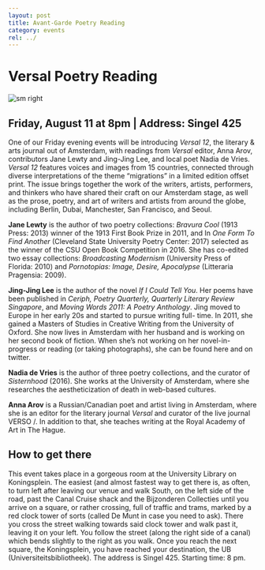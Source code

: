 ```yaml
---
layout: post
title: Avant-Garde Poetry Reading
category: events
rel: ../
---
```


# Versal Poetry Reading

![sm right](../assets/versal.png)

## Friday, August 11 at 8pm | Address: Singel 425

One of our Friday evening events will be introducing *Versal 12*, the literary & arts journal out of Amsterdam, with readings from *Versal* editor, Anna Arov, contributors Jane Lewty and Jing-Jing Lee, and local poet Nadia de Vries. *Versal 12* features voices and images from 15 countries, connected through diverse interpretations of the theme “migrations” in a limited edition offset print. The issue brings together the work of the writers, artists, performers, and thinkers who have shared their craft on our Amsterdam stage, as well as the prose, poetry, and art of writers and artists from around the globe, including Berlin, Dubai, Manchester, San Francisco, and Seoul.

**Jane Lewty** is the author of two poetry collections: *BravuraCool* (1913 Press: 2013) winner of the 1913 First Book Prize in 2011, and In *One Form To Find Another* (Cleveland State University Poetry Center: 2017) selected as the winner of the CSU Open Book Competition in 2016. She has co-edited two essay collections: *Broadcasting Modernism* (University Press of Florida: 2010) and *Pornotopias: Image, Desire, Apocalypse* (Litteraria Pragensia: 2009).

**Jing-Jing Lee** is the author of the novel *If I Could Tell You*. Her poems have been published in *Ceriph, Poetry Quarterly, Quarterly Literary Review Singapore*, and *Moving Words 2011: A Poetry Anthology*. Jing moved to Europe in her early 20s and started to pursue writing full- time. In 2011, she gained a Masters of Studies in Creative Writing from the University of Oxford. She now lives in Amsterdam with her husband and is working on her second book of fiction. When she’s not working on her novel-in-progress or reading (or taking photographs), she can be found here and on twitter.

**Nadia de Vries** is the author of three poetry collections, and the curator of *Sisternhood* (2016). She works at the University of Amsterdam, where she researches the aestheticization of death in web-based cultures.
**Anna Arov** is a Russian/Canadian poet and artist living in Amsterdam, where she is an editor for the literary journal *Versal* and curator of the live journal VERSO /. In addition to that, she teaches writing at the Royal Academy of Art in The Hague.

## How to get there
This event takes place in a gorgeous room at the University Library on Koningsplein. The easiest (and almost fastest way to get there is, as often, to turn left after leaving our venue and walk South, on the left side of the road, past the Canal Cruise shack and the Bijzonderen Collecties until you arrive on a square, or rather crossing, full of traffic and trams, marked by a red clock tower of sorts (called De Munt in case you need to ask). There you cross the street walking towards said clock tower and walk past it, leaving it on your left. You follow the street (along the right side of a canal) which bends slightly to the right as you walk. Once you reach the next square, the Koningsplein, you have reached your destination, the UB (Universiteitsbibliotheek). The address is Singel 425. Starting time: 8 pm.